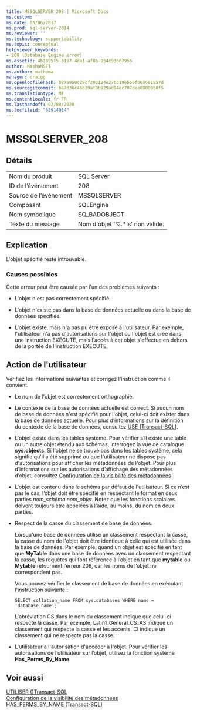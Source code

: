 ```yaml
---
title: MSSQLSERVER_208 | Microsoft Docs
ms.custom: ''
ms.date: 03/06/2017
ms.prod: sql-server-2014
ms.reviewer: ''
ms.technology: supportability
ms.topic: conceptual
helpviewer_keywords:
- 208 (Database Engine error)
ms.assetid: 4b1895f5-3197-4da1-af86-954c93507956
author: MashaMSFT
ms.author: mathoma
manager: craigg
ms.openlocfilehash: b87a950c29cf202124e27b319eb56fb6a6e1857d
ms.sourcegitcommit: b87d36c46b39af8b929ad94ec707dee8800950f5
ms.translationtype: MT
ms.contentlocale: fr-FR
ms.lasthandoff: 02/08/2020
ms.locfileid: "62914914"
---
```

# <a name="mssqlserver_208"></a>MSSQLSERVER_208
    
## <a name="details"></a>Détails  
  
|||  
|-|-|  
|Nom du produit|SQL Server|  
|ID de l’événement|208|  
|Source de l’événement|MSSQLSERVER|  
|Composant|SQLEngine|  
|Nom symbolique|SQ_BADOBJECT|  
|Texte du message|Nom d'objet '%.*ls' non valide.|  
  
## <a name="explanation"></a>Explication  
 L'objet spécifié reste introuvable.  
  
### <a name="possible-causes"></a>Causes possibles  
 Cette erreur peut être causée par l'un des problèmes suivants :  
  
-   L'objet n'est pas correctement spécifié.  
  
-   L'objet n'existe pas dans la base de données actuelle ou dans la base de données spécifiée.  
  
-   L'objet existe, mais n'a pas pu être exposé à l'utilisateur. Par exemple, l'utilisateur n'a pas d'autorisations sur l'objet ou l'objet est créé dans une instruction EXECUTE, mais l'accès à cet objet s'effectue en dehors de la portée de l'instruction EXECUTE.  
  
## <a name="user-action"></a>Action de l'utilisateur  
 Vérifiez les informations suivantes et corrigez l'instruction comme il convient.  
  
-   Le nom de l'objet est correctement orthographié.  
  
-   Le contexte de la base de données actuelle est correct. Si aucun nom de base de données n'est spécifié pour l'objet, celui-ci doit exister dans la base de données actuelle. Pour plus d’informations sur la définition du contexte de la base de données, consultez [USE &#40;Transact-SQL&#41;](/sql/t-sql/language-elements/use-transact-sql).  
  
-   L'objet existe dans les tables système. Pour vérifier s’il existe une table ou un autre objet étendu aux schémas, interrogez la vue de catalogue **sys.objects**. Si l'objet ne se trouve pas dans les tables système, cela signifie qu'il a été supprimé ou que l'utilisateur ne dispose pas d'autorisations pour afficher les métadonnées de l'objet. Pour plus d’informations sur les autorisations d’affichage des métadonnées d’objet, consultez [Configuration de la visibilité des métadonnées](../security/metadata-visibility-configuration.md).  
  
-   L'objet est contenu dans le schéma par défaut de l'utilisateur. Si ce n’est pas le cas, l’objet doit être spécifié en respectant le format en deux parties *nom_schéma.nom_objet*. Notez que les fonctions scalaires doivent toujours être appelées à l'aide, au moins, du nom en deux parties.  
  
-   Respect de la casse du classement de base de données.  
  
     Lorsqu'une base de données utilise un classement respectant la casse, la casse du nom de l'objet doit être identique à celle qui est utilisée dans la base de données. Par exemple, quand un objet est spécifié en tant que **MyTable** dans une base de données avec un classement respectant la casse, les requêtes qui font référence à l’objet en tant que **mytable** ou **Mytable** retournent l’erreur 208, car les noms de l’objet ne correspondent pas.  
  
     Vous pouvez vérifier le classement de base de données en exécutant l'instruction suivante :  
  
    ```  
    SELECT collation_name FROM sys.databases WHERE name = 'database_name';  
    ```  
  
     L'abréviation CS dans le nom du classement indique que celui-ci respecte la casse. Par exemple, Latin1_General_CS_AS indique un classement qui respecte la casse et les accents. CI indique un classement qui ne respecte pas la casse.  
  
-   L'utilisateur a l'autorisation d'accéder à l'objet. Pour vérifier les autorisations de l’utilisateur sur l’objet, utilisez la fonction système **Has_Perms_By_Name**.  
  
## <a name="see-also"></a>Voir aussi  
 [UTILISER &#40;&#41;Transact-SQL](/sql/t-sql/language-elements/use-transact-sql)   
 [Configuration de la visibilité des métadonnées](../security/metadata-visibility-configuration.md)   
 [HAS_PERMS_BY_NAME &#40;Transact-SQL&#41;](/sql/t-sql/functions/has-perms-by-name-transact-sql)  
  
  
